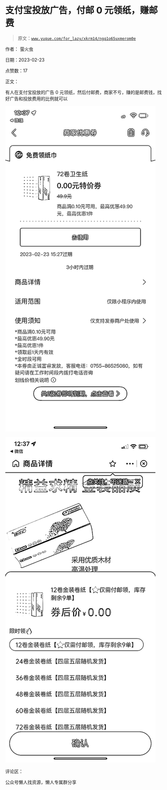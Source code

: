 # 支付宝投放广告，付邮 0 元领纸，赚邮费

> 原文：[`www.yuque.com/for_lazy/xkrm14/ngq1o65uxmerom0e`](https://www.yuque.com/for_lazy/xkrm14/ngq1o65uxmerom0e)

作者： 萤火虫

日期：2023-02-23

点赞数：17

正文：

有人在支付宝投放的广告 0 元领纸，然后付邮费，商家不亏，赚的是邮费钱，找好广告和投放费用的比例就可以

![](img/76997fc736db8bcd8910e916d8417b34.png)

![](img/6278839317788eadf876ef83fc46493e.png)

评论区：

公众号懒人找资源，懒人专属群分享

